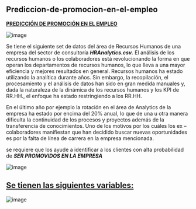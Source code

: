 ## Prediccion-de-promocion-en-el-empleo
**<ins>PREDICCIÓN DE PROMOCIÓN EN EL EMPLEO</ins>**

![image](https://github.com/davidcarrillo10288/Prediccion-de-promocion-en-el-empleo/assets/104275645/e9a5fa16-c5d0-4b5d-9747-149cd79f950f)

Se tiene el siguiente set de datos del área de Recursos Humanos de una empresa del sector de consultoría ***HRAnalytics.csv.*** 
El análisis de los recursos humanos o los colaboradores está revolucionando la forma en que operan los departamentos de recursos humanos, lo que lleva a una mayor eficiencia y mejores resultados en general. 
Recursos humanos ha estado utilizando la analítica durante años. Sin embargo, la recopilación, el procesamiento y el análisis de datos han sido en gran medida manuales y, dada la naturaleza de la dinámica de los recursos humanos y los KPI de RR.HH., el enfoque ha estado restringiendo a los RR.HH.

En el último año por ejemplo la rotación en el área de Analytics de la empresa ha estado por encima del 20% anual, lo que de una u otra manera dificulta la continuidad de los procesos y proyectos además de la transferencia de conocimientos. 
Uno de los motivos por los cuáles los ex – colaboradores manifiestan que han decidido buscar nuevas oportunidades es por la falta de línea de carrera en la empresa mencionada.

se requiere que los ayude a identificar a los clientes con alta probabilidad de ***SER PROMOVIDOS EN LA EMPRESA***

![image](https://github.com/davidcarrillo10288/Prediccion-de-promocion-en-el-empleo/assets/104275645/4a46c3e1-2afb-492d-b1f1-741eadcdd774)

## **<ins>Se tienen las siguientes variables:</ins>**

![image](https://github.com/davidcarrillo10288/Prediccion-de-promocion-en-el-empleo/assets/104275645/ede6de26-d51f-45b0-965f-6bcb2f655a68)
